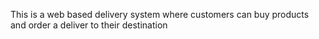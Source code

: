 This is a web based delivery system  where customers can buy products and order a deliver to their destination
